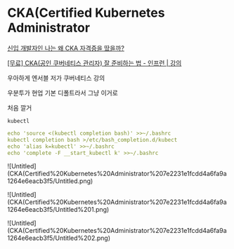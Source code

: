 # CKA(Certified Kubernetes Administrator

[신입 개발자인 나는 왜 CKA 자격증을 땄을까?](https://minkukjo.github.io/devops/2021/05/13/CKA-51/)

[](https://www.udemy.com/course/certified-kubernetes-administrator-with-practice-tests/learn/lecture/14224074?start=0#overview)

[[무료] CKA(공인 쿠버네티스 관리자) 잘 준비하는 법 - 인프런 | 강의](https://www.inflearn.com/course/%EA%B3%B5%EC%9D%B8-%EC%BF%A0%EB%B2%84%EB%84%A4%ED%8B%B0%EC%8A%A4-%EA%B4%80%EB%A6%AC%EC%9E%90#)

우아하게 엔서블  저가  쿠버네티스 강의 

우분투가 현업 기본 디폴트라서 그냥 이거로

처음 깔거

`kubectl` 

```yaml
echo 'source <(kubectl completion bash)' >>~/.bashrc
kubectl completion bash >/etc/bash_completion.d/kubect
echo 'alias k=kubectl' >>~/.bashrc
echo 'complete -F __start_kubectl k' >>~/.bashrc
```

![Untitled](CKA(Certified%20Kubernetes%20Administrator%207e2231e1fcdd4a6fa9a1264e6eacb3f5/Untitled.png)

![Untitled](CKA(Certified%20Kubernetes%20Administrator%207e2231e1fcdd4a6fa9a1264e6eacb3f5/Untitled%201.png)

![Untitled](CKA(Certified%20Kubernetes%20Administrator%207e2231e1fcdd4a6fa9a1264e6eacb3f5/Untitled%202.png)